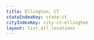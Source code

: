 ```yaml
---
title: Ellington, CT
stateIndexKey: state-ct
cityIndexKey: city-ct-ellington
layout: list_all_locations
---
```

